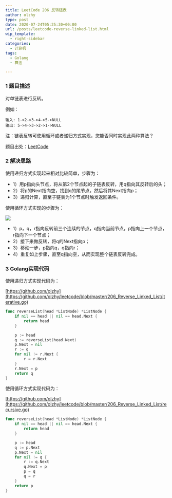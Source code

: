 ```yaml
---
title: LeetCode 206 反转链表
author: olzhy
type: post
date: 2020-07-24T05:25:30+00:00
url: /posts/leetcode-reverse-linked-list.html
wip_template:
  - right-sidebar
categories:
  - 计算机
tags:
  - Golang
  - 算法

---
```

### 1 题目描述
  
对单链表进行反转。

例如：
  
```
输入: 1->2->3->4->5->NULL
输出: 5->4->3->2->1->NULL
```

注：链表反转可使用循环或者递归方式实现，您能否同时实现此两种算法？

题目出处：[LeetCode](https://leetcode.com/problems/reverse-linked-list/)

### 2 解决思路

使用递归方式实现起来相对比较简单，步骤为：
+ 1）用p指向头节点，将从第2个节点起的子链表反转，用q指向其反转后的头；
+ 2）将p的Next指向空，找到q的尾节点，然后将其Next指向p；
+ 3）递归计算，直至子链表为1个节点时触发返回条件。


使用循环方式实现的步骤为：

![](https://yanleilei.com/static/images/uploads/2020/07/leetcode-reverse-linked-list.png#center)

+ 1）p，q，r指向反转前三个连续的节点，q指向当前节点，p指向上一个节点，r指向下一个节点；
+ 2）接下来做反转，将q的Next指向p；
+ 3）移动一步，p指向q，q指向r；
+ 4）重复如上步骤，直至q指向空，从而实现整个链表反转完成。

### 3 Golang实现代码

使用递归方式实现代码为：

[https://github.com/olzhy](https://github.com/olzhy/leetcode/blob/master/206_Reverse_Linked_List/iterative.go)

```go
func reverseList(head *ListNode) *ListNode {
	if nil == head || nil == head.Next {
		return head
	}

	p := head
	q := reverseList(head.Next)
	p.Next = nil
	r := q
	for nil != r.Next {
		r = r.Next
	}
	r.Next = p
	return q
}
```
  
使用循环方式实现代码为：

[https://github.com/olzhy](https://github.com/olzhy/leetcode/blob/master/206_Reverse_Linked_List/recursive.go)

```go
func reverseList(head *ListNode) *ListNode {
	if nil == head || nil == head.Next {
		return head
	}

	p := head
	q := p.Next
	p.Next = nil
	for nil != q {
		r := q.Next
		q.Next = p
		p = q
		q = r
	}
	return p
}
```
